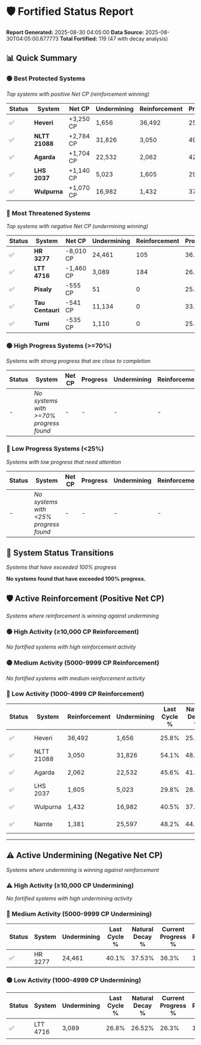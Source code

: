 # 🛡️ Fortified Status Report

**Report Generated:** 2025-08-30 04:05:00
**Data Source:** 2025-08-30T04:05:00.677773
**Total Fortified:** 119 (47 with decay analysis)

## 📊 Quick Summary

### 🟢 **Best Protected Systems**
*Top systems with positive Net CP (reinforcement winning)*

| Status | System | Net CP | Undermining | Reinforcement | Progress |
|--------|--------|--------|-------------|---------------|----------|
| ✅ | **Heveri** | +3,250 CP | 1,656 | 36,492 | 25.5% |
| ✅ | **NLTT 21088** | +2,784 CP | 31,826 | 3,050 | 49.2% |
| ✅ | **Agarda** | +1,704 CP | 22,532 | 2,062 | 42.1% |
| ✅ | **LHS 2037** | +1,140 CP | 5,023 | 1,605 | 29.0% |
| ✅ | **Wulpurna** | +1,070 CP | 16,982 | 1,432 | 37.9% |

### 🔴 **Most Threatened Systems**
*Top systems with negative Net CP (undermining winning)*

| Status | System | Net CP | Undermining | Reinforcement | Progress |
|--------|--------|--------|-------------|---------------|----------|
| ✅ | **HR 3277** | -8,010 CP | 24,461 | 105 | 36.3% |
| ✅ | **LTT 4716** | -1,460 CP | 3,089 | 184 | 26.3% |
| ✅ | **Pisaly** | -555 CP | 51 | 0 | 25.0% |
| ✅ | **Tau Centauri** | -541 CP | 11,134 | 0 | 33.2% |
| ✅ | **Turni** | -535 CP | 1,110 | 0 | 25.8% |

### 🟢 **High Progress Systems (>=70%)**
*Systems with strong progress that are close to completion*

| Status | System | Net CP | Progress | Undermining | Reinforcement |
|--------|--------|--------|----------|-------------|---------------|
| - | *No systems with >=70% progress found* | - | - | - | - |

### 🔴 **Low Progress Systems (<25%)**
*Systems with low progress that need attention*

| Status | System | Net CP | Progress | Undermining | Reinforcement |
|--------|--------|--------|----------|-------------|---------------|
| - | *No systems with <25% progress found* | - | - | - | - |
## 🔄 System Status Transitions
*Systems that have exceeded 100% progress*

**No systems found that have exceeded 100% progress.**

## 🛡️ Active Reinforcement (Positive Net CP)
*Systems where reinforcement is winning against undermining*

### 🟢 High Activity (≥10,000 CP Reinforcement)

*No fortified systems with high reinforcement activity*

### 🟡 Medium Activity (5000-9999 CP Reinforcement)

*No fortified systems with medium reinforcement activity*

### 🔴 Low Activity (1000-4999 CP Reinforcement)

| Status | System | Reinforcement | Undermining | Last Cycle % | Natural Decay % | Current Progress % | Current CP | Net CP | Activity |
|--------|--------|---------------|-------------|--------------|-----------------|-------------------|------------|--------|----------|
| ✅ | Heveri | 36,492 | 1,656 | 25.8% | 25.00% | 25.5% | 165,750 | +3,250 | 🔵 Low Reinforcement |
| ✅ | NLTT 21088 | 3,050 | 31,826 | 54.1% | 48.77% | 49.2% | 319,800 | +2,784 | 🔵 Low Reinforcement |
| ✅ | Agarda | 2,062 | 22,532 | 45.6% | 41.84% | 42.1% | 273,650 | +1,704 | 🔵 Low Reinforcement |
| ✅ | LHS 2037 | 1,605 | 5,023 | 29.8% | 28.82% | 29.0% | 188,500 | +1,140 | 🔵 Low Reinforcement |
| ✅ | Wulpurna | 1,432 | 16,982 | 40.5% | 37.74% | 37.9% | 246,350 | +1,070 | 🔵 Low Reinforcement |
| ✅ | Namte | 1,381 | 25,597 | 48.2% | 44.14% | 44.3% | 287,949 | +1,068 | 🔵 Low Reinforcement |


---

## ⚠️ Active Undermining (Negative Net CP)
*Systems where undermining is winning against reinforcement*

### ⚠️ High Activity (≥10,000 CP Undermining)

*No fortified systems with high undermining activity*

### 🔶 Medium Activity (5000-9999 CP Undermining)

| Status | System | Undermining | Last Cycle % | Natural Decay % | Current Progress % | Reinforcement | Current CP | Net CP | Activity |
|--------|--------|-------------|--------------|-----------------|-------------------|---------------|------------|--------|----------|
| ✅ | HR 3277 | 24,461 | 40.1% | 37.53% | 36.3% | 105 | 235,950 | -8,010 | 🔶 Medium Undermining |

### 🟡 Low Activity (1000-4999 CP Undermining)

| Status | System | Undermining | Last Cycle % | Natural Decay % | Current Progress % | Reinforcement | Current CP | Net CP | Activity |
|--------|--------|-------------|--------------|-----------------|-------------------|---------------|------------|--------|----------|
| ✅ | LTT 4716 | 3,089 | 26.8% | 26.52% | 26.3% | 184 | 170,950 | -1,460 | 🟡 Low Undermining |
